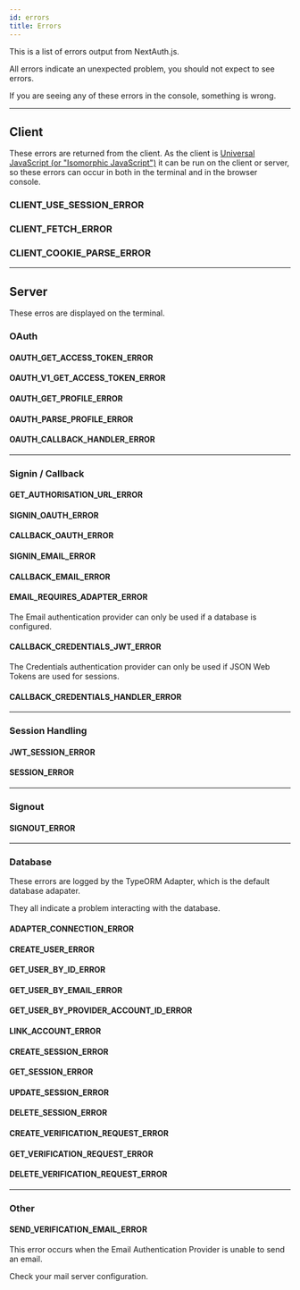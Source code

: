 ```yaml
---
id: errors
title: Errors
---
```


This is a list of errors output from NextAuth.js.

All errors indicate an unexpected problem, you should not expect to see errors.

If you are seeing any of these errors in the console, something is wrong.

---

## Client

These errors are returned from the client. As the client is [Universal JavaScript (or "Isomorphic JavaScript")](https://en.wikipedia.org/wiki/Isomorphic_JavaScript) it can be run on the client or server, so these errors can occur in both in the terminal and in the browser console.

### CLIENT_USE_SESSION_ERROR

### CLIENT_FETCH_ERROR

### CLIENT_COOKIE_PARSE_ERROR

---

## Server

These erros are displayed on the terminal.

### OAuth

#### OAUTH_GET_ACCESS_TOKEN_ERROR

#### OAUTH_V1_GET_ACCESS_TOKEN_ERROR

#### OAUTH_GET_PROFILE_ERROR

#### OAUTH_PARSE_PROFILE_ERROR

#### OAUTH_CALLBACK_HANDLER_ERROR

---

### Signin / Callback

#### GET_AUTHORISATION_URL_ERROR

#### SIGNIN_OAUTH_ERROR

#### CALLBACK_OAUTH_ERROR

#### SIGNIN_EMAIL_ERROR

#### CALLBACK_EMAIL_ERROR

#### EMAIL_REQUIRES_ADAPTER_ERROR

The Email authentication provider can only be used if a database is configured.

#### CALLBACK_CREDENTIALS_JWT_ERROR

The Credentials authentication provider can only be used if JSON Web Tokens are used for sessions.

#### CALLBACK_CREDENTIALS_HANDLER_ERROR

---

### Session Handling

#### JWT_SESSION_ERROR

#### SESSION_ERROR

---

### Signout

#### SIGNOUT_ERROR

---

### Database

These errors are logged by the TypeORM Adapter, which is the default database adapater.

They all indicate a problem interacting with the database.

#### ADAPTER_CONNECTION_ERROR

#### CREATE_USER_ERROR

#### GET_USER_BY_ID_ERROR

#### GET_USER_BY_EMAIL_ERROR

#### GET_USER_BY_PROVIDER_ACCOUNT_ID_ERROR

#### LINK_ACCOUNT_ERROR

#### CREATE_SESSION_ERROR

#### GET_SESSION_ERROR

#### UPDATE_SESSION_ERROR

#### DELETE_SESSION_ERROR

#### CREATE_VERIFICATION_REQUEST_ERROR

#### GET_VERIFICATION_REQUEST_ERROR

#### DELETE_VERIFICATION_REQUEST_ERROR

---

### Other

#### SEND_VERIFICATION_EMAIL_ERROR

This error occurs when the Email Authentication Provider is unable to send an email.

Check your mail server configuration.
